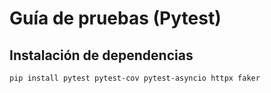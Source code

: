 # Guía de pruebas (Pytest)

## Instalación de dependencias
```bash
pip install pytest pytest-cov pytest-asyncio httpx faker
